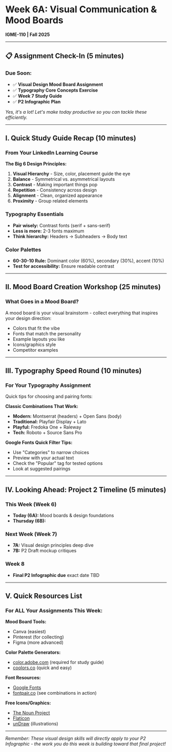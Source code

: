 # Week 6A: Visual Communication & Mood Boards
**IGME-110 | Fall 2025**

---

## 📋 Assignment Check-In (5 minutes)

### Due Soon:
- ✅ **Visual Design Mood Board Assignment** 
- ✅ **Typography Core Concepts Exercise** 
- ✅ **Week 7 Study Guide**
- ✅ **P2 Infographic Plan** 

*Yes, it's a lot! Let's make today productive so you can tackle these efficiently.*

---

## I. Quick Study Guide Recap (10 minutes)

### From Your LinkedIn Learning Course
**The Big 6 Design Principles:**
1. **Visual Hierarchy** - Size, color, placement guide the eye
2. **Balance** - Symmetrical vs. asymmetrical layouts
3. **Contrast** - Making important things pop
4. **Repetition** - Consistency across design
5. **Alignment** - Clean, organized appearance
6. **Proximity** - Group related elements

### Typography Essentials
- **Pair wisely:** Contrast fonts (serif + sans-serif)
- **Less is more:** 2-3 fonts maximum
- **Think hierarchy:** Headers → Subheaders → Body text

### Color Palettes
- **60-30-10 Rule:** Dominant color (60%), secondary (30%), accent (10%)
- **Test for accessibility:** Ensure readable contrast

---

## II. Mood Board Creation Workshop (25 minutes)

### What Goes in a Mood Board?
A mood board is your visual brainstorm - collect everything that inspires your design direction:
- Colors that fit the vibe
- Fonts that match the personality
- Example layouts you like
- Icons/graphics style
- Competitor examples

---

## III. Typography Speed Round (10 minutes)

### For Your Typography Assignment
Quick tips for choosing and pairing fonts:

**Classic Combinations That Work:**
- **Modern:** Montserrat (headers) + Open Sans (body)
- **Traditional:** Playfair Display + Lato
- **Playful:** Fredoka One + Raleway
- **Tech:** Roboto + Source Sans Pro

**Google Fonts Quick Filter Tips:**
- Use "Categories" to narrow choices
- Preview with your actual text
- Check the "Popular" tag for tested options
- Look at suggested pairings

---

## IV. Looking Ahead: Project 2 Timeline (5 minutes)

### This Week (Week 6)
- **Today (6A):** Mood boards & design foundations
- **Thursday (6B):**

### Next Week (Week 7)
- **7A:** Visual design principles deep dive
- **7B:** P2 Draft mockup critiques

### Week 8
- **Final P2 Infographic due** exact date TBD

---

## V. Quick Resources List

### For ALL Your Assignments This Week:

**Mood Board Tools:**
- Canva (easiest)
- Pinterest (for collecting)
- Figma (more advanced)

**Color Palette Generators:**
- [color.adobe.com](https://color.adobe.com) (required for study guide)
- [coolors.co](https://coolors.co) (quick and easy)

**Font Resources:**
- [Google Fonts](https://fonts.google.com)
- [fontpair.co](https://fontpair.co) (see combinations in action)

**Free Icons/Graphics:**
- [The Noun Project](https://thenounproject.com)
- [Flaticon](https://www.flaticon.com)
- [unDraw](https://undraw.co) (illustrations)



---

*Remember: These visual design skills will directly apply to your P2 Infographic - the work you do this week is building toward that final project!*
